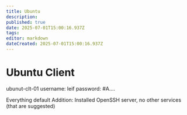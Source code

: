 ```yaml
---
title: Ubuntu
description: 
published: true
date: 2025-07-01T15:00:16.937Z
tags: 
editor: markdown
dateCreated: 2025-07-01T15:00:16.937Z
---
```


# Ubuntu Client

ubunut-clt-01
username: leif
password: #A....

Everything default
Addition: Installed OpenSSH server, no other services (that are suggested)
